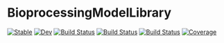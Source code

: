 # BioprocessingModelLibrary

[![Stable](https://img.shields.io/badge/docs-stable-blue.svg)](https://dfabianus.github.io/BioprocessingModelLibrary.jl/stable/)
[![Dev](https://img.shields.io/badge/docs-dev-blue.svg)](https://dfabianus.github.io/BioprocessingModelLibrary.jl/dev/)
[![Build Status](https://github.com/dfabianus/BioprocessingModelLibrary.jl/actions/workflows/CI.yml/badge.svg?branch=master)](https://github.com/dfabianus/BioprocessingModelLibrary.jl/actions/workflows/CI.yml?query=branch%3Amaster)
[![Build Status](https://travis-ci.com/dfabianus/BioprocessingModelLibrary.jl.svg?branch=master)](https://travis-ci.com/dfabianus/BioprocessingModelLibrary.jl)
[![Build Status](https://ci.appveyor.com/api/projects/status/github/dfabianus/BioprocessingModelLibrary.jl?svg=true)](https://ci.appveyor.com/project/dfabianus/BioprocessingModelLibrary-jl)
[![Coverage](https://codecov.io/gh/dfabianus/BioprocessingModelLibrary.jl/branch/master/graph/badge.svg)](https://codecov.io/gh/dfabianus/BioprocessingModelLibrary.jl)
